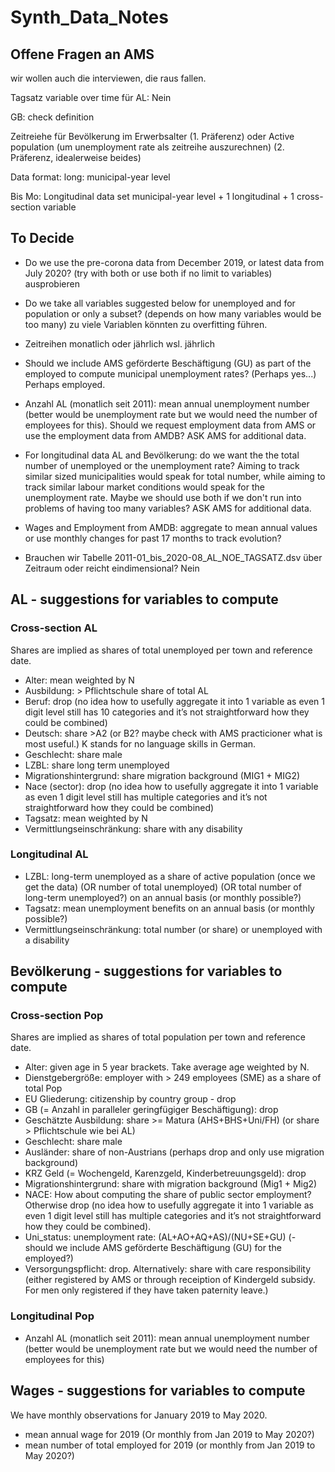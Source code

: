 # Synth_Data_Notes

## Offene Fragen an AMS

wir wollen auch die interviewen, die raus fallen.

Tagsatz variable over time für AL: Nein

GB: check definition

Zeitreiehe für Bevölkerung im Erwerbsalter (1. Präferenz) oder Active population (um unemployment rate als zeitreihe auszurechnen) (2. Präferenz, idealerweise beides)

Data format: long: municipal-year level

Bis Mo: Longitudinal data set municipal-year level + 1 longitudinal + 1 cross-section variable

## To Decide

- Do we use the pre-corona data from December 2019, or latest data from July 2020? (try with both or use both if no limit to variables)
ausprobieren

- Do we take all variables suggested below for unemployed and for population or only a subset? (depends on how many variables would be too many)
zu viele Variablen könnten zu overfitting führen.

- Zeitreihen monatlich oder jährlich
wsl. jährlich

- Should we include AMS geförderte Beschäftigung (GU) as part of the employed to compute municipal unemployment rates? (Perhaps yes...)
Perhaps employed.

- Anzahl AL (monatlich seit 2011): mean annual unemployment number (better would be unemployment rate but we would need the number of employees for this). Should we request employment data from AMS or use the employment data from AMDB?
ASK AMS for additional data.

- For longitudinal data AL and Bevölkerung: do we want the the total number of unemployed or the unemployment rate? Aiming to track similar sized municipalities would speak for total number, while aiming to track similar labour market conditions would speak for the unemployment rate. Maybe we should use both if we don't run into problems of having too many variables?
ASK AMS for additional data.

- Wages and Employment from AMDB: aggregate to mean annual values or use monthly changes for past 17 months to track evolution?


- Brauchen wir Tabelle 2011-01_bis_2020-08_AL_NOE_TAGSATZ.dsv über Zeitraum oder reicht eindimensional?
Nein

## AL - suggestions for variables to compute

### Cross-section AL

Shares are implied as shares of total unemployed per town and reference date.

- Alter: mean weighted by N
- Ausbildung: > Pflichtschule share of total AL
- Beruf: drop (no idea how to usefully aggregate it into 1 variable as even 1 digit level still has 10 categories and it’s not straightforward how they could be combined)
- Deutsch: share >A2 (or B2? maybe check with AMS practicioner what is most useful.) K stands for no language skills in German.
- Geschlecht: share male
- LZBL: share long term unemployed 
- Migrationshintergrund: share migration background (MIG1 + MIG2)
- Nace (sector): drop (no idea how to usefully aggregate it into 1 variable as even 1 digit level still has multiple categories and it’s not straightforward how they could be combined)
- Tagsatz: mean weighted by N
- Vermittlungseinschränkung: share with any disability

### Longitudinal AL

- LZBL: long-term unemployed as a share of active population (once we get the data) (OR number of total unemployed) (OR total number of long-term unemployed?) on an annual basis (or monthly possible?)
- Tagsatz: mean unemployment benefits on an annual basis (or monthly possible?)
- Vermittlungseinschränkung: total number (or share) or unemployed with a disability

## Bevölkerung - suggestions for variables to compute

### Cross-section Pop

Shares are implied as shares of total population per town and reference date.

- Alter: given age in 5 year brackets. Take average age weighted by N.
- Dienstgebergröße: employer with > 249 employees (SME) as a share of total Pop
- EU Gliederung: citizenship by country group - drop
- GB (= Anzahl in paralleler geringfügiger Beschäftigung): drop
- Geschätzte Ausbildung: share >= Matura (AHS+BHS+Uni/FH) (or share > Pflichtschule wie bei AL)
- Geschlecht: share male
- Ausländer: share of non-Austrians (perhaps drop and only use migration background)
- KRZ Geld (= Wochengeld, Karenzgeld, Kinderbetreuungsgeld): drop
- Migrationshintergrund: share with migration background (Mig1 + Mig2)
- NACE: How about computing the share of public sector employment? Otherwise drop (no idea how to usefully aggregate it into 1 variable as even 1 digit level still has multiple categories and it’s not straightforward how they could be combined).
- Uni_status: unemployment rate: (AL+AO+AQ+AS)/(NU+SE+GU) (- should we include AMS geförderte Beschäftigung (GU) for the employed?)
- Versorgungspflicht: drop. Alternatively: share with care responsibility (either registered by AMS or through receiption of Kindergeld subsidy. For men only registered if they have taken paternity leave.)

### Longitudinal Pop

- Anzahl AL (monatlich seit 2011): mean annual unemployment number (better would be unemployment rate but we would need the number of employees for this)

## Wages - suggestions for variables to compute

We have monthly observations for January 2019 to May 2020.

- mean annual wage for 2019 (Or monthly from Jan 2019 to May 2020?)
- mean number of total employed for 2019 (or monthly from Jan 2019 to May 2020?)
